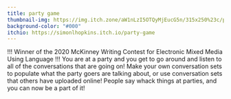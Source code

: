 ```yaml
---
title: party game
thumbnail-img: https://img.itch.zone/aW1nLzI5OTQyMjEucG5n/315x250%23c/pL6H1U.png
background-color: "#000"
itchio: https://simonlhopkins.itch.io/party-game
---
```


!!! Winner of the 2020 McKinney Writing Contest for Electronic Mixed Media Using Language !!!
You are at a party and you get to go around and listen to all of the conversations that are going on! Make your own conversation sets to populate what the party goers are talking about, or use conversation sets that others have uploaded online! People say whack things at parties, and you can now be a part of it!

